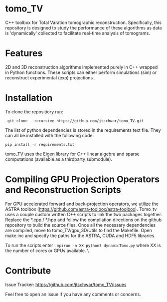 # tomo_TV

C++ toolbox for Total Varation tomographic reconstruction. Specifically, this repository is designed to study the performance of these algorithms as data is 'dynamically' collected to facilitate real-time analysis of tomograms. 

# Features

2D and 3D reconstruction algorithms implemented purely in C++ wrapped in Python functions.  These scripts can either perform simulations (sim)  or reconstruct experimental (exp) projections . 

# Installation

To clone the repositiory run: 

` git clone --recursive https://github.com/jtschwar/tomo_TV.git`
     
The list of python dependencies is stored in the requirements text file. They can all be installed with the following code:
   
   `pip install -r requirements.txt`

tomo_TV uses the Eigen library for C++ linear algebra and sparse computations (available as a thirdparty submodule). 

# Compiling GPU Projection Operators and Reconstruction Scripts

For GPU accelerated forward and back-projection operators, we utilize the ASTRA toolbox (https://github.com/astra-toolbox/astra-toolbox). Tomo_tv uses a couple custom written C++ scripts to link the two packages together. Replace the \*.cpp / \*.hpp and follow the compilation directions on the github repository to build the source files. Once all the necessary dependencies are compiled, move to tomo_TV/gpu_3D/Utils to find the Makefile. Open make.inc and specify the paths for the ASTRA, CUDA and HDF5 libraries.

To run the scripts enter : `mpirun -n XX python3 dynamicTomo.py` where XX is the number of cores or GPUs available. \\
     
# Contribute

Issue Tracker:  https://github.com/jtschwar/tomo_TV/issues

Feel free to open an issue if you have any comments or concerns. 
    
    
